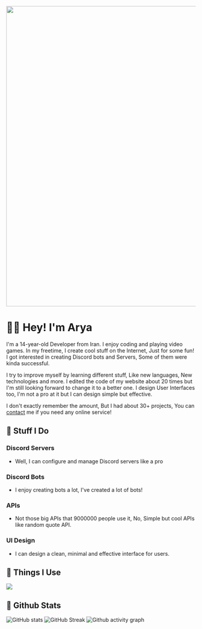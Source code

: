

<p align="center">
  <img src="https://gcdnb.pbrd.co/images/gbCA0t8JQyWA.png" width=800>
</p>

# 👋🏻 Hey! I'm Arya
<p>I'm a 14-year-old Developer from Iran. I enjoy coding and playing video games. In my freetime, I create cool stuff on the Internet, Just for some fun! I got interested in creating Discord bots and Servers, Some of them were kinda successful.</p>
<p>I try to improve myself by learning different stuff, Like new languages, New technologies and more. I edited the code of my website about 20 times but I'm still looking forward to change it to a better one. I design User Interfaces too, I'm not a pro at it but I can design simple but effective.</p>

<p>I don't exactly remember the amount, But I had about 30+ projects, You can <a href="https://discordapp.com/users/1147999469854523414">contact</a> me if you need any online service!</p>

## 🔨 Stuff I Do

### Discord Servers
- Well, I can configure and manage Discord servers like a pro

### Discord Bots
- I enjoy creating bots a lot, I've created a lot of bots!

### APIs
- Not those big APIs that 9000000 people use it, No, Simple but cool APIs like random quote API.

### UI Design
- I can design a clean, minimal and effective interface for users.


## 🎨 Things I Use
<img src="https://skillicons.dev/icons?i=html,css,js,nodejs,react,nextjs,python,ps,discord,neovim,powershell,replit,figma,github,linux">

## 🚀 Github Stats
![GitHub stats](https://github-readme-stats.vercel.app/api?username=notarya100&count_private=true&show_icons=true&title_color=57cdf1&text_color=ffffff&icon_color=57cdf1&border_color=0d1117&bg_color=0d1117)
![GitHub Streak](https://streak-stats.demolab.com/?user=notarya100&background=0d1117&border=0d1117&stroke=57cdf1&ring=57cdf1&fire=57cdf1&currStreakNum=57cdf1&sideNums=57cdf1&currStreakLabel=57cdf1&sideLabels=57cdf1&dates=ffffff)
![Github activity graph](https://github-readme-activity-graph.cyclic.app/graph?username=notarya100&theme=react-dark&hide_border=true&area=true)

